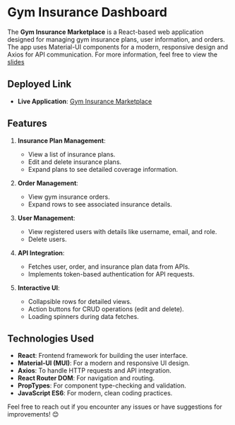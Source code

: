 # Gym Insurance Dashboard

The **Gym Insurance Marketplace** is a React-based web application designed for managing gym insurance plans, user information, and orders. The app uses Material-UI components for a modern, responsive design and Axios for API communication.
For more information, feel free to view the [slides](https://docs.google.com/presentation/d/1kx8rACSHW8D5jlP59geQWJgpVhX3G4-PFuJRg6gmWno/edit?usp=sharing) 
## Deployed Link
- **Live Application**: [Gym Insurance Marketplace](https://gym-insurance-marketplace-fe.onrender.com)

## Features

1. **Insurance Plan Management**:
   - View a list of insurance plans.
   - Edit and delete insurance plans.
   - Expand plans to see detailed coverage information.

2. **Order Management**:
   - View gym insurance orders.
   - Expand rows to see associated insurance details.

3. **User Management**:
   - View registered users with details like username, email, and role.
   - Delete users.

4. **API Integration**:
   - Fetches user, order, and insurance plan data from APIs.
   - Implements token-based authentication for API requests.

5. **Interactive UI**:
   - Collapsible rows for detailed views.
   - Action buttons for CRUD operations (edit and delete).
   - Loading spinners during data fetches.

## Technologies Used

- **React**: Frontend framework for building the user interface.
- **Material-UI (MUI)**: For a modern and responsive UI design.
- **Axios**: To handle HTTP requests and API integration.
- **React Router DOM**: For navigation and routing.
- **PropTypes**: For component type-checking and validation.
- **JavaScript ES6**: For modern, clean coding practices.



Feel free to reach out if you encounter any issues or have suggestions for improvements! 😊